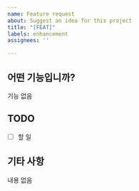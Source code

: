 ```yaml
---
name: Feature request
about: Suggest an idea for this project
title: "[FEAT]"
labels: enhancement
assignees: ''

---
```


## 어떤 기능입니까?
기능 없음

## TODO
- [ ] 할 일

## 기타 사항
내용 없음
